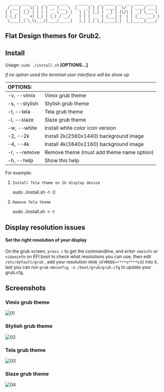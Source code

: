 ```
  ____ ____  _   _ ____ ____    _____ _   _ _____ __  __ _____ ____
 / ___|  _ \| | | | __ )___ \  |_   _| | | | ____|  \/  | ____/ ___|
| |  _| |_) | | | |  _ \ __) |   | | | |_| |  _| | |\/| |  _| \___ \
| |_| |  _ <| |_| | |_) / __/    | | |  _  | |___| |  | | |___ ___) |
 \____|_| \_\\___/|____/_____|   |_| |_| |_|_____|_|  |_|_____|____/

```

## Flat Design themes for Grub2.

## Install

Usage:  `sudo ./install.sh`  **[OPTIONS...]**

*if no option used the terminal user interface will be show up*

|  OPTIONS:      | |
|:---------------|:-------------|
| -v, --vimix    | Vimix grub theme |
| -s, --stylish  | Stylish grub theme |
| -t, --tela     | Tela grub theme |
| -l, --slaze    | Slaze grub theme |
| -w, --white    | Install white color icon version |
| -2, --2k       | Install 2k(2560x1440) background image |
| -4, --4k       | Install 4k(3840x2160) background image |
| -r, --remove   | Remove theme (must add theme name option) |
| -h, --help     | Show this help |

For example:

1. `Install Tela theme on 2k display device`

    sudo ./install.sh -t -2

2. `Remove Tela theme`

    sudo ./install.sh -r -t

## Display resolution issues

#### Set the right resolution of your display

On the grub screen, `press c` to get the commandline,
and enter `vbeinfo` or `videoinfo` on EFI boot to check what resolutions you can use,
then edit `/etc/default/grub` , add your resolution `GRUB_GFXMODE=****x****x32` into it,
last you can run `grub-mkconfig -o /boot/grub/grub.cfg` to update your grub.cfg.

## Screenshots

### Vimix grub theme

![01](https://github.com/vinceliuice/grub2-themes/blob/master/screenshots/grub-theme-vimix.jpg?raw=true)

### Stylish grub theme

![02](https://github.com/vinceliuice/grub2-themes/blob/master/screenshots/grub-theme-stylish.jpg?raw=true)

### Tela grub theme

![03](https://github.com/vinceliuice/grub2-themes/blob/master/screenshots/grub-theme-tela.jpg?raw=true)

### Slaze grub theme

![04](https://github.com/vinceliuice/grub2-themes/blob/master/screenshots/grub-theme-slaze.jpg?raw=true)
